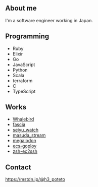 ## About me
I'm a software engineer working in Japan.

## Programming
- Ruby
- Elixir
- Go
- JavaScript
- Python
- Scala
- terraform
- C
- TypeScript

## Works
- [Whalebird](https://github.com/h3poteto/whalebird-desktop)
- [fascia](https://github.com/h3poteto/fascia)
- [seiyu_watch](https://github.com/h3poteto/seiyu_watch)
- [masuda_stream](https://github.com/h3poteto/masuda_stream)
- [megalodon](https://github.com/h3poteto/megalodon)
- [ecs-goploy](https://github.com/h3poteto/ecs-goploy)
- [zsh-ec2ssh](https://github.com/h3poteto/zsh-ec2ssh)

## Contact
https://mstdn.jp/@h3_poteto
